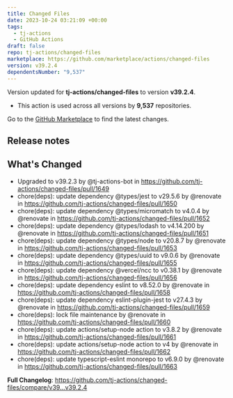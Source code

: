 ```yaml
---
title: Changed Files
date: 2023-10-24 03:21:09 +00:00
tags:
  - tj-actions
  - GitHub Actions
draft: false
repo: tj-actions/changed-files
marketplace: https://github.com/marketplace/actions/changed-files
version: v39.2.4
dependentsNumber: "9,537"
---
```



Version updated for **tj-actions/changed-files** to version **v39.2.4**.
- This action is used across all versions by **9,537** repositories.

Go to the [GitHub Marketplace](https://github.com/marketplace/actions/changed-files) to find the latest changes.

## Release notes

## What's Changed
* Upgraded to v39.2.3 by @tj-actions-bot in https://github.com/tj-actions/changed-files/pull/1649
* chore(deps): update dependency @types/jest to v29.5.6 by @renovate in https://github.com/tj-actions/changed-files/pull/1650
* chore(deps): update dependency @types/micromatch to v4.0.4 by @renovate in https://github.com/tj-actions/changed-files/pull/1652
* chore(deps): update dependency @types/lodash to v4.14.200 by @renovate in https://github.com/tj-actions/changed-files/pull/1651
* chore(deps): update dependency @types/node to v20.8.7 by @renovate in https://github.com/tj-actions/changed-files/pull/1653
* chore(deps): update dependency @types/uuid to v9.0.6 by @renovate in https://github.com/tj-actions/changed-files/pull/1655
* chore(deps): update dependency @vercel/ncc to v0.38.1 by @renovate in https://github.com/tj-actions/changed-files/pull/1656
* chore(deps): update dependency eslint to v8.52.0 by @renovate in https://github.com/tj-actions/changed-files/pull/1658
* chore(deps): update dependency eslint-plugin-jest to v27.4.3 by @renovate in https://github.com/tj-actions/changed-files/pull/1659
* chore(deps): lock file maintenance by @renovate in https://github.com/tj-actions/changed-files/pull/1660
* chore(deps): update actions/setup-node action to v3.8.2 by @renovate in https://github.com/tj-actions/changed-files/pull/1661
* chore(deps): update actions/setup-node action to v4 by @renovate in https://github.com/tj-actions/changed-files/pull/1662
* chore(deps): update typescript-eslint monorepo to v6.9.0 by @renovate in https://github.com/tj-actions/changed-files/pull/1663


**Full Changelog**: https://github.com/tj-actions/changed-files/compare/v39...v39.2.4
